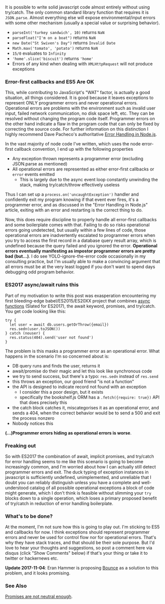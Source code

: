 It is possible to write solid javascript code almost entirely without using try/catch. The only common standard library function that requires it is `JSON.parse`. Almost everything else will expose environmental/input errors with some other mechanism (usually a special value or surprising behavior).

- `parseInt('turkey sandwich', 10)` returns `NaN`
- `parseFloat("I'm on a boat")` returns `NaN`
- `new Date("St Swiven's Day")` returns `Invalid Date`
- `Math.max('tomato', 'potato')` returns `NaN`
- `15/0` evaluates to `Infinity`
- `'home'.slice('biscuit')` returns `'home'`
- Errors of any kind when dealing with `XMLHttpRequest` will not produce exceptions

### Error-first callbacks and ES5 Are OK

This, while contributing to JavaScript's "WAT" factor, is actually a good situation, all things considered. It is good because it leaves exceptions to represent ONLY programmer errors and never operational errors. Operational errors are problems with the environment such as invalid user input, failed network communication, no disk space left, etc. They can be resolved without changing the program code itself. Programmer errors on the other hand indicate a flaw in the program code that can only be fixed by correcting the source code. For further information on this distinction I highly recommend Dave Pacheco's authoritative [Error Handling in Node.js](https://www.joyent.com/developers/node/design/errors).

In the vast majority of node code I've written, which uses the node error-first callback convention, I end up with the following properties

- Any exception thrown represents a programmer error (excluding JSON.parse as mentioned)
- All operational errors are represented as either error-first callbacks or `error` events emitted
  - This is largely due to the async event loop constantly unwinding the stack, making try/catch/throw effectively useless

Thus I can set up a `process.on('uncaughtException')` handler and confidently exit my program knowing if that event ever fires, it's a programmer error, and as discussed in the "Error Handling in Node.js" article, exiting with an error and restarting is the correct thing to do.

Now, this does require discipline to properly handle all error-first callbacks and some boilerplate comes with that. Failing to do so risks operational errors going undetected, but usually within a few lines of code, those operational errors are inadvertently escalated to programmer errors when you try to access the first record in a database query result array, which is undefined because the query failed and you ignored the error. **Operational errors eventually manifesting as impostor programmer errors are pretty bad (but...)**. I do see YOLO-ignore-the-error code occasionally in my consulting practice, but I'm usually able to make a convincing argument that all errors must be at the very least logged if you don't want to spend days debugging odd program behavior.

### ES2017 async/await ruins this

Part of my motivation to write this post was exasperation encountering my first bleeding-edge babel/ES2015/ES20XX project that combines [async functions](https://tc39.github.io/ecmascript-asyncawait/) (Slated for ES2017), the await keyword, promises, and try/catch. You get code looking like this:

```
try {
  let user = await db.users.getOrThrow({email})
  res.sedn(user.toJSON())
} catch (nouser) {
  res.status(404).send('user not found')
}
```

The problem is this masks a programmer error as an operational error. What happens in the scenario I'm so concerned about is:

- DB query runs and finds the user, returns it
- await/promise do their magic and let this look like synchronous code
- we try to send success, but there's a typo: `res.sedn` instead of `res.send`
- this throws an exception, our good friend "is not a function"
- the API is designed to indicate record not found with an exception
  - I consider this a poor design, but it exists
  - specifically the bookshelf.js ORM has a `.fetch({require: true})` API that does precisely this
- the catch block catches it, miscategorises it as an operational error, and sends a 404, when the correct behavior would be to send a 500 and exit the process nonzero
- Nobody notices this

**(...)Programmer errors hiding as operational errors is worse**.

### Freaking out

So with ES2017 the combination of await, implicit promises, and try/catch for error handling seems to me like this scenario is going to become increasingly common, and I'm worried about how I can actually still detect programmer errors and exit. The duck typing of exception instances in javascript is sufficiently undefined, unimplemented, and unreliable that I doubt you can reliably distinguish unless you have a complete and well-understood catalog of all possible operational exceptions a block of code might generate, which I don't think is feasible without slimming your `try` blocks down to a single operation, which loses a primary proposed benefit of try/catch in reduction of error handling boilerplate.

### What's to be done?

At the moment, I'm not sure how this is going to play out. I'm sticking to ES5 and callbacks for now. I think exceptions should represent programmer errors and never be used for control flow nor for operational errors. That's why they have stack traces, and that should be their sole purpose. But I'd love to hear your thoughts and suggestions, so post a comment here via disqus (click "Show Comments" below) if that's your thing or take it to twitter or hackernews etc.

**Update 2017-11-04**: Eran Hammer is proposing [Bounce](https://medium.com/@eranhammer/learning-to-throw-again-79b498504d28) as a solution to this problem, and it looks promising.

### See Also

[Promises are not neutral enough](https://staltz.com/promises-are-not-neutral-enough.html).

